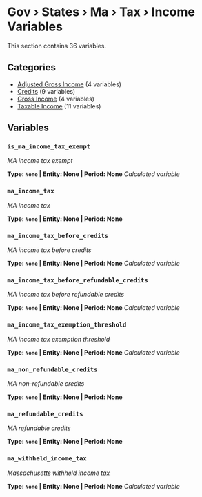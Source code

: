 # Gov › States › Ma › Tax › Income Variables

This section contains 36 variables.

## Categories

- [Adjusted Gross Income](adjusted_gross_income/index.md) (4 variables)
- [Credits](credits/index.md) (9 variables)
- [Gross Income](gross_income/index.md) (4 variables)
- [Taxable Income](taxable_income/index.md) (11 variables)

## Variables

### `is_ma_income_tax_exempt`
*MA income tax exempt*

**Type: `None` | Entity: None | Period: None**
*Calculated variable*

### `ma_income_tax`
*MA income tax*

**Type: `None` | Entity: None | Period: None**

### `ma_income_tax_before_credits`
*MA income tax before credits*

**Type: `None` | Entity: None | Period: None**
*Calculated variable*

### `ma_income_tax_before_refundable_credits`
*MA income tax before refundable credits*

**Type: `None` | Entity: None | Period: None**
*Calculated variable*

### `ma_income_tax_exemption_threshold`
*MA income tax exemption threshold*

**Type: `None` | Entity: None | Period: None**
*Calculated variable*

### `ma_non_refundable_credits`
*MA non-refundable credits*

**Type: `None` | Entity: None | Period: None**

### `ma_refundable_credits`
*MA refundable credits*

**Type: `None` | Entity: None | Period: None**

### `ma_withheld_income_tax`
*Massachusetts withheld income tax*

**Type: `None` | Entity: None | Period: None**
*Calculated variable*
